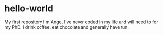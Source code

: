 # hello-world
My first repository
I'm Ange, I've never coded in my life and will need to for my PhD.
I drink coffee, eat chocolate and generally have fun.
